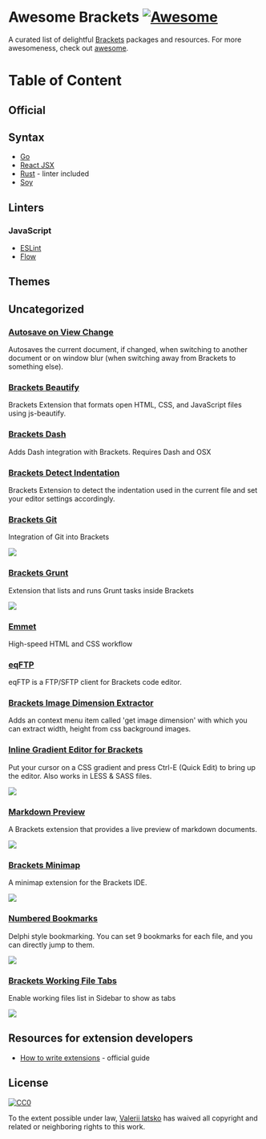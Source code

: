 # Awesome Brackets [![Awesome](https://cdn.rawgit.com/sindresorhus/awesome/d7305f38d29fed78fa85652e3a63e154dd8e8829/media/badge.svg)](https://github.com/sindresorhus/awesome)

A curated list of delightful [Brackets](https://brackets.io/) packages and resources. For more awesomeness, check out [awesome](https://github.com/sindresorhus/awesome).

# Table of Content

## Official

## Syntax

- [Go](https://github.com/devinceble/brackets-go)
- [React JSX](https://github.com/apla/brackets-jsx)
- [Rust](https://github.com/rrandom/Brackets-Rust-IDE) - linter included
- [Soy](https://github.com/bogyo/SOY-brackets)

## Linters

### JavaScript

- [ESLint](https://github.com/fdecampredon/brackets-eslint)
- [Flow](https://github.com/Wikunia/brackets-flow-lint)

## Themes

## Uncategorized

### [Autosave on View Change](https://github.com/marcantony/brackets-autosave-on-view-change)
Autosaves the current document, if changed, when switching to another document or on window blur (when switching away from Brackets to something else).

### [Brackets Beautify](https://github.com/brackets-beautify/brackets-beautify)
Brackets Extension that formats open HTML, CSS, and JavaScript files using js-beautify.

### [Brackets Dash](https://github.com/cfjedimaster/brackets-dash)
Adds Dash integration with Brackets. Requires Dash and OSX

### [Brackets Detect Indentation](https://github.com/hirse/brackets-detect-indentation)
Brackets Extension to detect the indentation used in the current file and set your editor settings accordingly.

### [Brackets Git](https://github.com/zaggino/brackets-git)
Integration of Git into Brackets 

![](https://github.com/zaggino/brackets-git/raw/master/screenshots/history.jpg)

### [Brackets Grunt](https://github.com/dhategan/brackets-grunt)
Extension that lists and runs Grunt tasks inside Brackets

![](https://camo.githubusercontent.com/8c96d88f99964f2186ca581f7681951043bd2c58/687474703a2f2f692e696d6775722e636f6d2f51614d6c6248522e706e67)

### [Emmet](http://emmet.io/)
High-speed HTML and CSS workflow 

### [eqFTP](http://equals182.github.io/eqFTP/)
eqFTP is a FTP/SFTP client for Brackets code editor.

### [Brackets Image Dimension Extractor](https://github.com/Kreshnik/brackets-image-dimension-extractor)
Adds an context menu item called 'get image dimension' with which you can extract width, height from css background images.

### [Inline Gradient Editor for Brackets](https://github.com/peterflynn/brackets-gradient-editor)
Put your cursor on a CSS gradient and press Ctrl-E (Quick Edit) to bring up the editor. Also works in LESS & SASS files.

![](https://camo.githubusercontent.com/9c4fa2437fbfb84cf1ce3d8cbadb1ba3fa37a92a/687474703a2f2f7065746572666c796e6e2e6769746875622e696f2f73637265656e73686f74732f627261636b6574732d6772616469656e742d656469746f722e706e67)

### [Markdown Preview](https://github.com/gruehle/MarkdownPreview)
A Brackets extension that provides a live preview of markdown documents.

![](https://github.com/gruehle/MarkdownPreview/raw/master/screenshots/markdown-preview.png?raw=true)

### [Brackets Minimap](https://github.com/zorgzerg/brackets-minimap)
A minimap extension for the Brackets IDE.

![](https://camo.githubusercontent.com/97d7f72a48c5dab39e44a4934918205cd324b9f7/68747470733a2f2f7261772e6769746875622e636f6d2f7a6f72677a6572672f627261636b6574732d6d696e696d61702f6d61737465722f627261636b6574732d6d696e696d61702e706e67)

### [Numbered Bookmarks](https://github.com/robcaa/numbered-bookmarks)
Delphi style bookmarking. You can set 9 bookmarks for each file, and you can directly jump to them.

![](https://github.com/robcaa/numbered-bookmarks/raw/master/howtouse.gif?raw=true)

### [Brackets Working File Tabs](https://github.com/demonmhon/brackets-working-file-tabs)
Enable working files list in Sidebar to show as tabs

![](https://github.com/demonmhon/brackets-working-file-tabs/raw/master/img/screenshot-1.0.3-01.png)

## Resources for extension developers

* [How to write extensions](https://github.com/adobe/brackets/wiki/How-to-write-extensions) - official guide

## License

[![CC0](http://i.creativecommons.org/p/zero/1.0/88x31.png)](http://creativecommons.org/publicdomain/zero/1.0/)

To the extent possible under law, [Valerii Iatsko](http://codingbox.io) has waived all copyright and related or neighboring rights to this work.
